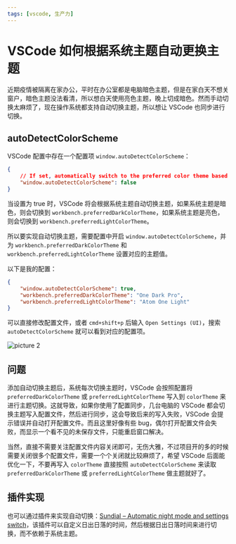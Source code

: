 ```yaml
---
tags: [vscode, 生产力]
---
```


# VSCode 如何根据系统主题自动更换主题

近期疫情被隔离在家办公，平时在办公室都是电脑暗色主题，但是在家白天不想关窗户，暗色主题没法看清，所以想白天使用亮色主题，晚上切成暗色。然而手动切换太麻烦了，现在操作系统都支持自动切换主题，所以想让 VSCode 也同步进行切换。

## autoDetectColorScheme

VSCode 配置中存在一个配置项 `window.autoDetectColorScheme`：

```json
{
    // If set, automatically switch to the preferred color theme based on the OS appearance. If the OS appearance is dark, the theme specified at `workbench.preferredDarkColorTheme` is used, for light `workbench.preferredLightColorTheme`.
    "window.autoDetectColorScheme": false
}
```

当设置为 true 时，VSCode 将会根据系统主题自动切换主题，如果系统主题是暗色，则会切换到 `workbench.preferredDarkColorTheme`，如果系统主题是亮色，则会切换到 `workbench.preferredLightColorTheme`。

所以要实现自动切换主题，需要配置中开启 `window.autoDetectColorScheme`，并为 `workbench.preferredDarkColorTheme` 和 `workbench.preferredLightColorTheme` 设置对应的主题值。

以下是我的配置：

```json
{
    "window.autoDetectColorScheme": true,
    "workbench.preferredDarkColorTheme": "One Dark Pro",
    "workbench.preferredLightColorTheme": "Atom One Light"
}
```

可以直接修改配置文件，或者 `cmd+shift+p` 后输入 `Open Settings (UI)`，搜索 `autoDetectColorScheme` 就可以看到对应的配置项。

![picture 2](/image/blog-2022-vscode-auto-theme-83.png)

## 问题

添加自动切换主题后，系统每次切换主题时，VSCode 会按照配置将 `preferredDarkColorTheme` 或 `preferredLightColorTheme` 写入到 `colorTheme` 来进行主题切换。这就导致，如果你使用了配置同步，几台电脑的 VSCode 都会切换主题写入配置文件，然后进行同步，这会导致后来的写入失败，VSCode 会提示错误并自动打开配置文件。而且这里好像有些 bug，偶尔打开配置文件会失败，而显示一个看不见的未保存文件，只能重启窗口解决。

当然，直接不需要关注配置文件内容关闭即可，无伤大雅，不过项目开的多的时候需要关闭很多个配置文件，需要一个个关闭就比较麻烦了，希望 VSCode 后面能优化一下，不要再写入 `colorTheme` 直接按照 `autoDetectColorScheme` 来读取 `preferredDarkColorTheme` 或 `preferredLightColorTheme` 做主题就好了。

## 插件实现

也可以通过插件来实现自动切换：[Sundial – Automatic night mode and settings switch](https://marketplace.visualstudio.com/items?itemName=muuvmuuv.vscode-sundial)，该插件可以自定义日出日落的时间，然后根据日出日落时间来进行切换，而不依赖于系统主题。
